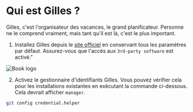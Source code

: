 # Qui est Gilles ? 

Gilles, c'est l'organisateur des vacances, le grand planificateur. Personne ne le comprend vraiment, mais tant qu'il est là, c'est le plus important.

1. Installez Gilles depuis le [site officiel](https://git-scm.com/download/win) en conservant tous les paramètres par défaut. Assurez-vous que l'accès aux `3rd-party software` est activé."

![Book logo](documente-marcel/assets/third-party-windows-git.png)

2. Activez le gestionnaire d'identifiants Gilles. Vous pouvez vérifier cela pour les installations existantes en exécutant la commande ci-dessous. Cela devrait afficher `manager`.

```bash
git config credential.helper
```
